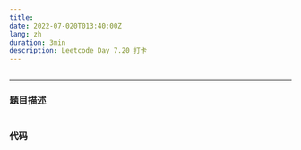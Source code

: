 ```yaml
---
title: 
date: 2022-07-020T013:40:00Z
lang: zh
duration: 3min
description: Leetcode Day 7.20 打卡
---
```


## []() <MarkerSimple />
***
### 题目描述
```

```

### 代码
```java

```
